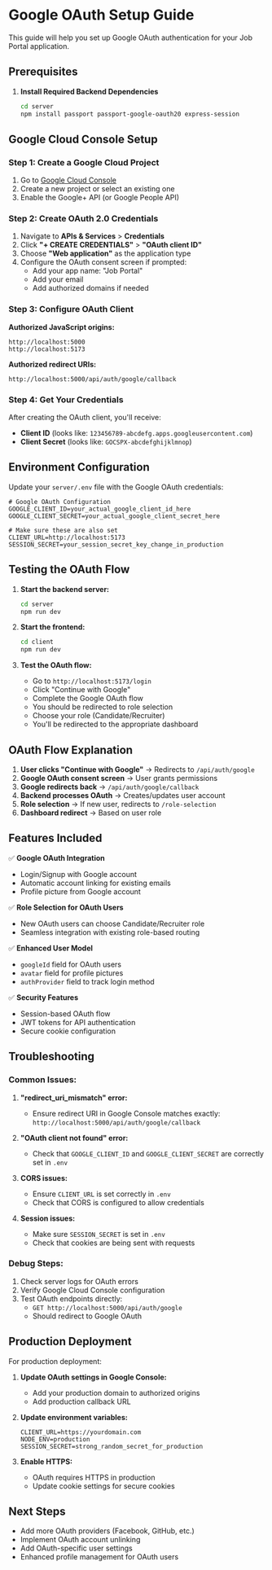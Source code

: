 # Google OAuth Setup Guide

This guide will help you set up Google OAuth authentication for your Job Portal application.

## Prerequisites

1. **Install Required Backend Dependencies**
   ```bash
   cd server
   npm install passport passport-google-oauth20 express-session
   ```

## Google Cloud Console Setup

### Step 1: Create a Google Cloud Project

1. Go to [Google Cloud Console](https://console.cloud.google.com/)
2. Create a new project or select an existing one
3. Enable the Google+ API (or Google People API)

### Step 2: Create OAuth 2.0 Credentials

1. Navigate to **APIs & Services** > **Credentials**
2. Click **"+ CREATE CREDENTIALS"** > **"OAuth client ID"**
3. Choose **"Web application"** as the application type
4. Configure the OAuth consent screen if prompted:
   - Add your app name: "Job Portal"
   - Add your email
   - Add authorized domains if needed

### Step 3: Configure OAuth Client

**Authorized JavaScript origins:**
```
http://localhost:5000
http://localhost:5173
```

**Authorized redirect URIs:**
```
http://localhost:5000/api/auth/google/callback
```

### Step 4: Get Your Credentials

After creating the OAuth client, you'll receive:
- **Client ID** (looks like: `123456789-abcdefg.apps.googleusercontent.com`)
- **Client Secret** (looks like: `GOCSPX-abcdefghijklmnop`)

## Environment Configuration

Update your `server/.env` file with the Google OAuth credentials:

```env
# Google OAuth Configuration
GOOGLE_CLIENT_ID=your_actual_google_client_id_here
GOOGLE_CLIENT_SECRET=your_actual_google_client_secret_here

# Make sure these are also set
CLIENT_URL=http://localhost:5173
SESSION_SECRET=your_session_secret_key_change_in_production
```

## Testing the OAuth Flow

1. **Start the backend server:**
   ```bash
   cd server
   npm run dev
   ```

2. **Start the frontend:**
   ```bash
   cd client
   npm run dev
   ```

3. **Test the OAuth flow:**
   - Go to `http://localhost:5173/login`
   - Click "Continue with Google"
   - Complete the Google OAuth flow
   - You should be redirected to role selection
   - Choose your role (Candidate/Recruiter)
   - You'll be redirected to the appropriate dashboard

## OAuth Flow Explanation

1. **User clicks "Continue with Google"** → Redirects to `/api/auth/google`
2. **Google OAuth consent screen** → User grants permissions
3. **Google redirects back** → `/api/auth/google/callback`
4. **Backend processes OAuth** → Creates/updates user account
5. **Role selection** → If new user, redirects to `/role-selection`
6. **Dashboard redirect** → Based on user role

## Features Included

✅ **Google OAuth Integration**
- Login/Signup with Google account
- Automatic account linking for existing emails
- Profile picture from Google account

✅ **Role Selection for OAuth Users**
- New OAuth users can choose Candidate/Recruiter role
- Seamless integration with existing role-based routing

✅ **Enhanced User Model**
- `googleId` field for OAuth users
- `avatar` field for profile pictures
- `authProvider` field to track login method

✅ **Security Features**
- Session-based OAuth flow
- JWT tokens for API authentication
- Secure cookie configuration

## Troubleshooting

### Common Issues:

1. **"redirect_uri_mismatch" error:**
   - Ensure redirect URI in Google Console matches exactly: `http://localhost:5000/api/auth/google/callback`

2. **"OAuth client not found" error:**
   - Check that `GOOGLE_CLIENT_ID` and `GOOGLE_CLIENT_SECRET` are correctly set in `.env`

3. **CORS issues:**
   - Ensure `CLIENT_URL` is set correctly in `.env`
   - Check that CORS is configured to allow credentials

4. **Session issues:**
   - Make sure `SESSION_SECRET` is set in `.env`
   - Check that cookies are being sent with requests

### Debug Steps:

1. Check server logs for OAuth errors
2. Verify Google Cloud Console configuration
3. Test OAuth endpoints directly:
   - `GET http://localhost:5000/api/auth/google`
   - Should redirect to Google OAuth

## Production Deployment

For production deployment:

1. **Update OAuth settings in Google Console:**
   - Add your production domain to authorized origins
   - Add production callback URL

2. **Update environment variables:**
   ```env
   CLIENT_URL=https://yourdomain.com
   NODE_ENV=production
   SESSION_SECRET=strong_random_secret_for_production
   ```

3. **Enable HTTPS:**
   - OAuth requires HTTPS in production
   - Update cookie settings for secure cookies

## Next Steps

- Add more OAuth providers (Facebook, GitHub, etc.)
- Implement OAuth account unlinking
- Add OAuth-specific user settings
- Enhanced profile management for OAuth users
